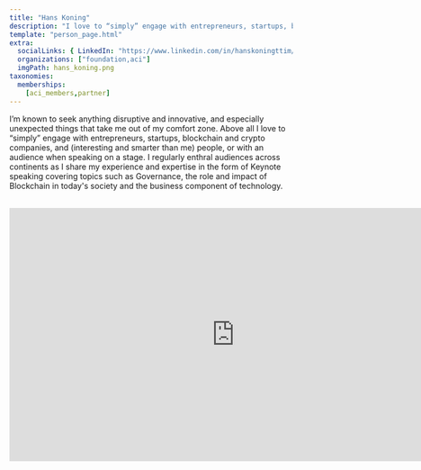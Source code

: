 ```yaml
---
title: "Hans Koning"
description: "I love to “simply” engage with entrepreneurs, startups, blockchain and crypto companies."
template: "person_page.html"
extra:
  socialLinks: { LinkedIn: "https://www.linkedin.com/in/hanskoningttim/"}
  organizations: ["foundation,aci"]
  imgPath: hans_koning.png
taxonomies:
  memberships:
    [aci_members,partner]
---
```


I’m known to seek anything disruptive and innovative, and especially unexpected things that take me out of my comfort zone. Above all I love to “simply” engage with entrepreneurs, startups, blockchain and crypto companies, and (interesting and smarter than me) people, or with an audience when speaking on a stage. I regularly enthral audiences across continents as I share my experience and expertise in the form of Keynote speaking covering topics such as Governance, the role and impact of Blockchain in today's society and the business component of technology.


<BR>
<div class="aspect-w-16 aspect-h-9">
<iframe src="https://player.vimeo.com/video/413179934" width="800" height="450" frameborder="0" allow="autoplay; fullscreen" allowfullscreen></iframe>
</div>
<BR>

